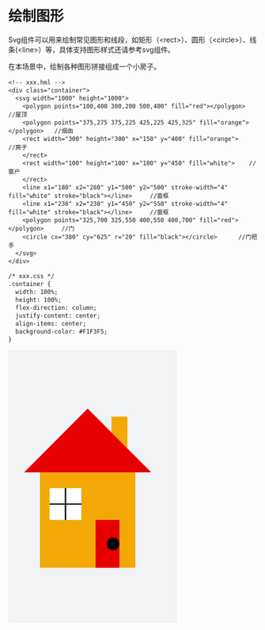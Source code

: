 # 绘制图形


Svg组件可以用来绘制常见图形和线段，如矩形（&lt;rect&gt;）、圆形（&lt;circle&gt;）、线条(&lt;line&gt;）等，具体支持图形样式还请参考svg组件。


在本场景中，绘制各种图形拼接组成一个小房子。

  
```
<!-- xxx.hml -->
<div class="container">
  <svg width="1000" height="1000">
    <polygon points="100,400 300,200 500,400" fill="red"></polygon>     //屋顶
    <polygon points="375,275 375,225 425,225 425,325" fill="orange"></polygon>   //烟囱
    <rect width="300" height="300" x="150" y="400" fill="orange">      //房子
    </rect>
    <rect width="100" height="100" x="180" y="450" fill="white">    //窗户
    </rect>
    <line x1="180" x2="280" y1="500" y2="500" stroke-width="4" fill="white" stroke="black"></line>     //窗框
    <line x1="230" x2="230" y1="450" y2="550" stroke-width="4" fill="white" stroke="black"></line>     //窗框
    <polygon points="325,700 325,550 400,550 400,700" fill="red"></polygon>     //门
    <circle cx="380" cy="625" r="20" fill="black"></circle>      //门把手
  </svg>
</div>
```

  
```
/* xxx.css */
.container {
  width: 100%;
  height: 100%;
  flex-direction: column;
  justify-content: center;
  align-items: center;
  background-color: #F1F3F5;
}
```

![zh-cn_image_0000001226911459](figures/zh-cn_image_0000001226911459.png)
